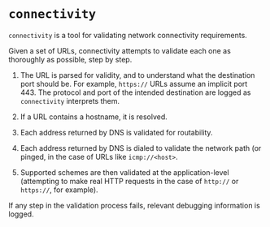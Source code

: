 # `connectivity`

`connectivity` is a tool for validating network connectivity requirements.

Given a set of URLs, connectivity attempts to validate each one as thoroughly as possible, step by step.

1. The URL is parsed for validity, and to understand what the destination port should be. For example, `https://` URLs assume an implicit port 443. The protocol and port of the intended destination are logged as `connectivity` interprets them.

2. If a URL contains a hostname, it is resolved.

3. Each address returned by DNS is validated for routability.

4. Each address returned by DNS is dialed to validate the network path (or pinged, in the case of URLs like `icmp://<host>`.

5. Supported schemes are then validated at the application-level (attempting to make real HTTP requests in the case of `http://` or `https://`, for example).

If any step in the validation process fails, relevant debugging information is logged.
